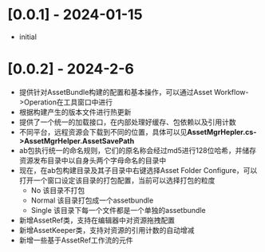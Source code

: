 # [0.0.1] - 2024-01-15
- initial

# [0.0.2] - 2024-2-6
- 提供针对AssetBundle构建的配置和基本操作，可以通过Asset Workflow->Operation在工具窗口中进行
- 根据构建产生的版本文件进行热更新
- 提供了一个统一的加载接口，在内部处理好缓存、包依赖以及引用计数
- 不同平台，远程资源会下载到不同的位置，具体可以见**AssetMgrHepler.cs->AssetMgrHelper.AssetSavePath**
- ab包执行统一的命名规则，它们的原名称会经过md5进行128位哈希，并储存资源发布目录中以自身头两个字母命名的目录中
- 现在，在ab包构建目录及其子目录中右键选择Asset Folder Configure，可以打开一个窗口设定该目录的打包配置，当前可以选择打包的粒度
  - No 该目录不打包
  - Normal 该目录打包成一个assetbundle
  - Single 该目录下每一个文件都是一个单独的assetbundle
- 新增AssetRef类，支持在编辑器中对资源拖拽配置
- 新增AssetKeeper类，支持对资源的引用计数的自动增减
- 新增一些基于AssetRef工作流的元件